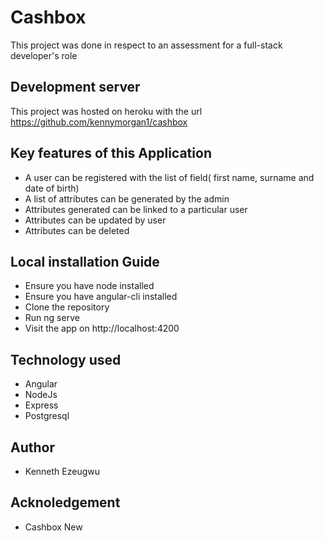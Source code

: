 # Cashbox

This project was done in respect to an assessment for a full-stack developer's role

## Development server

This project was hosted on heroku with the url https://github.com/kennymorgan1/cashbox

## Key features of this Application

+ A user can be registered with the list of field( first name, surname and date of birth)
+ A list of attributes can be generated by the admin
+ Attributes generated can be linked to a particular user
+ Attributes can be updated by user
+ Attributes can be deleted

## Local installation Guide

+ Ensure you have node installed
+ Ensure you have angular-cli installed
+ Clone the repository
+ Run ng serve
+ Visit the app on http://localhost:4200

## Technology used

+ Angular
+ NodeJs
+ Express
+ Postgresql

## Author

+ Kenneth Ezeugwu

## Acknoledgement

+ Cashbox New
